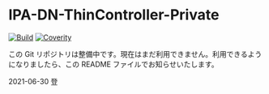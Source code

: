 ﻿# IPA-DN-ThinController-Private
[![Build](https://github.com/IPA-CyberLab/IPA-DN-ThinController-Private/actions/workflows/dotnet_test.yml/badge.svg)](https://github.com/IPA-CyberLab/IPA-DN-ThinController-Private/actions)
[![Coverity](https://scan.coverity.com/projects/23468/badge.svg?flat=1)](https://scan.coverity.com/projects/ipa-dn-thincontroller-private-210729)


この Git リポジトリは整備中です。現在はまだ利用できません。利用できるようになりましたら、この README ファイルでお知らせいたします。


2021-06-30 登

